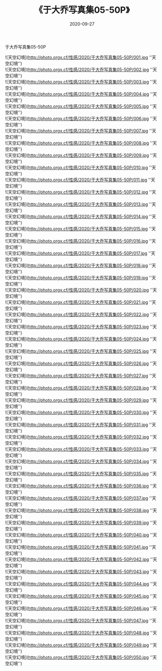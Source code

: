 ﻿---
layout: post
title:  《于大乔写真集05-50P》
date:   2020-09-27
img: http://photo.orgx.cf/性感/2020/于大乔写真集05-50P/000.jpg
tags: [美女, 性感, 泳衣]
---

于大乔写真集05-50P



![天空幻境](http://photo.orgx.cf/性感/2020/于大乔写真集05-50P/001.jpg ''天空幻境'') <br>
![天空幻境](http://photo.orgx.cf/性感/2020/于大乔写真集05-50P/002.jpg ''天空幻境'') <br>
![天空幻境](http://photo.orgx.cf/性感/2020/于大乔写真集05-50P/003.jpg ''天空幻境'') <br>
![天空幻境](http://photo.orgx.cf/性感/2020/于大乔写真集05-50P/004.jpg ''天空幻境'') <br>
![天空幻境](http://photo.orgx.cf/性感/2020/于大乔写真集05-50P/005.jpg ''天空幻境'') <br>
![天空幻境](http://photo.orgx.cf/性感/2020/于大乔写真集05-50P/006.jpg ''天空幻境'') <br>
![天空幻境](http://photo.orgx.cf/性感/2020/于大乔写真集05-50P/007.jpg ''天空幻境'') <br>
![天空幻境](http://photo.orgx.cf/性感/2020/于大乔写真集05-50P/008.jpg ''天空幻境'') <br>
![天空幻境](http://photo.orgx.cf/性感/2020/于大乔写真集05-50P/009.jpg ''天空幻境'') <br>
![天空幻境](http://photo.orgx.cf/性感/2020/于大乔写真集05-50P/010.jpg ''天空幻境'') <br>
![天空幻境](http://photo.orgx.cf/性感/2020/于大乔写真集05-50P/011.jpg ''天空幻境'') <br>
![天空幻境](http://photo.orgx.cf/性感/2020/于大乔写真集05-50P/012.jpg ''天空幻境'') <br>
![天空幻境](http://photo.orgx.cf/性感/2020/于大乔写真集05-50P/013.jpg ''天空幻境'') <br>
![天空幻境](http://photo.orgx.cf/性感/2020/于大乔写真集05-50P/014.jpg ''天空幻境'') <br>
![天空幻境](http://photo.orgx.cf/性感/2020/于大乔写真集05-50P/015.jpg ''天空幻境'') <br>
![天空幻境](http://photo.orgx.cf/性感/2020/于大乔写真集05-50P/016.jpg ''天空幻境'') <br>
![天空幻境](http://photo.orgx.cf/性感/2020/于大乔写真集05-50P/017.jpg ''天空幻境'') <br>
![天空幻境](http://photo.orgx.cf/性感/2020/于大乔写真集05-50P/018.jpg ''天空幻境'') <br>
![天空幻境](http://photo.orgx.cf/性感/2020/于大乔写真集05-50P/019.jpg ''天空幻境'') <br>
![天空幻境](http://photo.orgx.cf/性感/2020/于大乔写真集05-50P/020.jpg ''天空幻境'') <br>
![天空幻境](http://photo.orgx.cf/性感/2020/于大乔写真集05-50P/021.jpg ''天空幻境'') <br>
![天空幻境](http://photo.orgx.cf/性感/2020/于大乔写真集05-50P/022.jpg ''天空幻境'') <br>
![天空幻境](http://photo.orgx.cf/性感/2020/于大乔写真集05-50P/023.jpg ''天空幻境'') <br>
![天空幻境](http://photo.orgx.cf/性感/2020/于大乔写真集05-50P/024.jpg ''天空幻境'') <br>
![天空幻境](http://photo.orgx.cf/性感/2020/于大乔写真集05-50P/025.jpg ''天空幻境'') <br>
![天空幻境](http://photo.orgx.cf/性感/2020/于大乔写真集05-50P/026.jpg ''天空幻境'') <br>
![天空幻境](http://photo.orgx.cf/性感/2020/于大乔写真集05-50P/027.jpg ''天空幻境'') <br>
![天空幻境](http://photo.orgx.cf/性感/2020/于大乔写真集05-50P/028.jpg ''天空幻境'') <br>
![天空幻境](http://photo.orgx.cf/性感/2020/于大乔写真集05-50P/029.jpg ''天空幻境'') <br>
![天空幻境](http://photo.orgx.cf/性感/2020/于大乔写真集05-50P/030.jpg ''天空幻境'') <br>
![天空幻境](http://photo.orgx.cf/性感/2020/于大乔写真集05-50P/031.jpg ''天空幻境'') <br>
![天空幻境](http://photo.orgx.cf/性感/2020/于大乔写真集05-50P/032.jpg ''天空幻境'') <br>
![天空幻境](http://photo.orgx.cf/性感/2020/于大乔写真集05-50P/033.jpg ''天空幻境'') <br>
![天空幻境](http://photo.orgx.cf/性感/2020/于大乔写真集05-50P/034.jpg ''天空幻境'') <br>
![天空幻境](http://photo.orgx.cf/性感/2020/于大乔写真集05-50P/035.jpg ''天空幻境'') <br>
![天空幻境](http://photo.orgx.cf/性感/2020/于大乔写真集05-50P/036.jpg ''天空幻境'') <br>
![天空幻境](http://photo.orgx.cf/性感/2020/于大乔写真集05-50P/037.jpg ''天空幻境'') <br>
![天空幻境](http://photo.orgx.cf/性感/2020/于大乔写真集05-50P/038.jpg ''天空幻境'') <br>
![天空幻境](http://photo.orgx.cf/性感/2020/于大乔写真集05-50P/039.jpg ''天空幻境'') <br>
![天空幻境](http://photo.orgx.cf/性感/2020/于大乔写真集05-50P/040.jpg ''天空幻境'') <br>
![天空幻境](http://photo.orgx.cf/性感/2020/于大乔写真集05-50P/041.jpg ''天空幻境'') <br>
![天空幻境](http://photo.orgx.cf/性感/2020/于大乔写真集05-50P/042.jpg ''天空幻境'') <br>
![天空幻境](http://photo.orgx.cf/性感/2020/于大乔写真集05-50P/043.jpg ''天空幻境'') <br>
![天空幻境](http://photo.orgx.cf/性感/2020/于大乔写真集05-50P/044.jpg ''天空幻境'') <br>
![天空幻境](http://photo.orgx.cf/性感/2020/于大乔写真集05-50P/045.jpg ''天空幻境'') <br>
![天空幻境](http://photo.orgx.cf/性感/2020/于大乔写真集05-50P/046.jpg ''天空幻境'') <br>
![天空幻境](http://photo.orgx.cf/性感/2020/于大乔写真集05-50P/047.jpg ''天空幻境'') <br>
![天空幻境](http://photo.orgx.cf/性感/2020/于大乔写真集05-50P/048.jpg ''天空幻境'') <br>
![天空幻境](http://photo.orgx.cf/性感/2020/于大乔写真集05-50P/049.jpg ''天空幻境'') <br>
![天空幻境](http://photo.orgx.cf/性感/2020/于大乔写真集05-50P/050.jpg ''天空幻境'') <br>